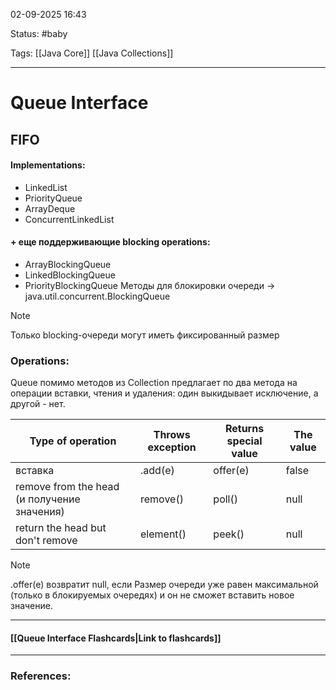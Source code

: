 
02-09-2025 16:43

Status: #baby 

Tags: [[Java Core]] [[Java Collections]]

---
# Queue Interface

## FIFO 

#### Implementations:
- LinkedList
- PriorityQueue
- ArrayDeque
- ConcurrentLinkedList

#### + еще поддерживающие blocking operations:
- ArrayBlockingQueue
- LinkedBlockingQueue
- PriorityBlockingQueue
Методы для блокировки очереди -> java.util.concurrent.BlockingQueue

> [!note]
> Только blocking-очереди могут иметь фиксированный размер



### Operations:

Queue помимо методов из Collection предлагает по два метода на операции вставки, чтения и удаления: один выкидывает исключение, а другой - нет.

| Type of operation                           | Throws exception | Returns special value | The value |
| ------------------------------------------- | ---------------- | --------------------- | --------- |
| вставка                                     | .add(e)          | offer(e)              | false     |
| remove from the head (и получение значения) | remove()         | poll()                | null      |
| return the head but don't remove            | element()        | peek()                | null      |

>[!note]
.offer(e) возвратит null, если Размер очереди уже равен максимальной (только в блокируемых очередях) и он не сможет вставить новое значение.



----
#### [[Queue Interface Flashcards|Link to flashcards]]



---
### References:

